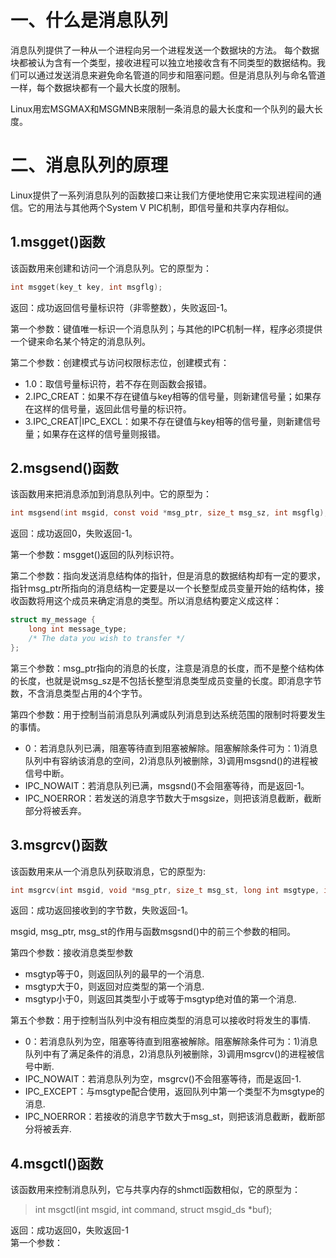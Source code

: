 # 一、什么是消息队列
消息队列提供了一种从一个进程向另一个进程发送一个数据块的方法。  每个数据块都被认为含有一个类型，接收进程可以独立地接收含有不同类型的数据结构。我们可以通过发送消息来避免命名管道的同步和阻塞问题。但是消息队列与命名管道一样，每个数据块都有一个最大长度的限制。<br>

Linux用宏MSGMAX和MSGMNB来限制一条消息的最大长度和一个队列的最大长度。<br>

# 二、消息队列的原理
Linux提供了一系列消息队列的函数接口来让我们方便地使用它来实现进程间的通信。它的用法与其他两个System V PIC机制，即信号量和共享内存相似。<br>

## 1.msgget()函数
该函数用来创建和访问一个消息队列。它的原型为：<br>
```c
int msgget(key_t key, int msgflg);
```
返回：成功返回信号量标识符（非零整数），失败返回-1。<br>

第一个参数：键值唯一标识一个消息队列；与其他的IPC机制一样，程序必须提供一个键来命名某个特定的消息队列。<br>

第二个参数：创建模式与访问权限标志位，创建模式有：
* 1.0：取信号量标识符，若不存在则函数会报错。<br>
* 2.IPC_CREAT：如果不存在键值与key相等的信号量，则新建信号量；如果存在这样的信号量，返回此信号量的标识符。<br>
* 3.IPC_CREAT|IPC_EXCL：如果不存在键值与key相等的信号量，则新建信号量；如果存在这样的信号量则报错。<br>

## 2.msgsend()函数
该函数用来把消息添加到消息队列中。它的原型为：<br>
```c
int msgsend(int msgid, const void *msg_ptr, size_t msg_sz, int msgflg);
```
返回：成功返回0，失败返回-1。<br>

第一个参数：msgget()返回的队列标识符。<br>

第二个参数：指向发送消息结构体的指针，但是消息的数据结构却有一定的要求，指针msg_ptr所指向的消息结构一定要是以一个长整型成员变量开始的结构体，接收函数将用这个成员来确定消息的类型。所以消息结构要定义成这样：<br>
```c
struct my_message {
    long int message_type;
    /* The data you wish to transfer */
};
```
第三个参数：msg_ptr指向的消息的长度，注意是消息的长度，而不是整个结构体的长度，也就是说msg_sz是不包括长整型消息类型成员变量的长度。即消息字节数，不含消息类型占用的4个字节。<br>

第四个参数：用于控制当前消息队列满或队列消息到达系统范围的限制时将要发生的事情。<br>
* 0：若消息队列已满，阻塞等待直到阻塞被解除。阻塞解除条件可为：1)消息队列中有容纳该消息的空间，2)消息队列被删除，3)调用msgsnd()的进程被信号中断。<br>
* IPC_NOWAIT：若消息队列已满，msgsnd()不会阻塞等待，而是返回-1。<br>
* IPC_NOERROR：若发送的消息字节数大于msgsize，则把该消息截断，截断部分将被丢弃。<br>

## 3.msgrcv()函数
该函数用来从一个消息队列获取消息，它的原型为:<br>
```c
int msgrcv(int msgid, void *msg_ptr, size_t msg_st, long int msgtype, int msgflg);
```
返回：成功返回接收到的字节数，失败返回-1。<br>

msgid, msg_ptr, msg_st的作用与函数msgsnd()中的前三个参数的相同。<br>

第四个参数：接收消息类型参数<br>
* msgtyp等于0，则返回队列的最早的一个消息.<br>
* msgtyp大于0，则返回对应类型的第一个消息.<br>
* msgtyp小于0，则返回其类型小于或等于msgtyp绝对值的第一个消息.<br>

第五个参数：用于控制当队列中没有相应类型的消息可以接收时将发生的事情.<br>
* 0：若消息队列为空，阻塞等待直到阻塞被解除。阻塞解除条件可为：1)消息队列中有了满足条件的消息，2)消息队列被删除，3)调用msgrcv()的进程被信号中断.<br>
* IPC_NOWAIT：若消息队列为空，msgrcv()不会阻塞等待，而是返回-1.<br>
* IPC_EXCEPT：与msgtype配合使用，返回队列中第一个类型不为msgtype的消息.<br>
* IPC_NOERROR：若接收的消息字节数大于msg_st，则把该消息截断，截断部分将被丢弃.<br>

## 4.msgctl()函数
该函数用来控制消息队列，它与共享内存的shmctl函数相似，它的原型为：<br>
> int msgctl(int msgid, int command, struct msgid_ds *buf);

返回：成功返回0，失败返回-1<br>
第一个参数：

